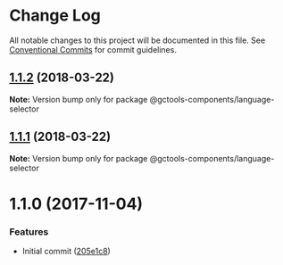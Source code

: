 # Change Log

All notable changes to this project will be documented in this file.
See [Conventional Commits](https://conventionalcommits.org) for commit guidelines.

<a name="1.1.2"></a>
## [1.1.2](https://github.com/gctools-outilsgc/gctools-components/compare/@gctools-components/language-selector@1.1.1...@gctools-components/language-selector@1.1.2) (2018-03-22)




**Note:** Version bump only for package @gctools-components/language-selector

<a name="1.1.1"></a>
## [1.1.1](https://github.com/gctools-outilsgc/gctools-components/compare/@gctools-components/language-selector@1.1.0...@gctools-components/language-selector@1.1.1) (2018-03-22)




**Note:** Version bump only for package @gctools-components/language-selector

<a name="1.1.0"></a>
# 1.1.0 (2017-11-04)


### Features

* Initial commit ([205e1c8](https://github.com/gctools-outilsgc/gctools-components/commit/205e1c8))

